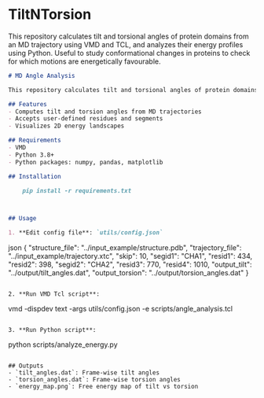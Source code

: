 # TiltNTorsion
This repository calculates tilt and torsional angles of protein domains from an MD trajectory using VMD and TCL, and analyzes their energy profiles using Python. Useful to study conformational changes in proteins to check for which motions are energetically favourable.

```markdown
# MD Angle Analysis

This repository calculates tilt and torsional angles of protein domains from an MD trajectory using VMD and TCL, and analyzes their energy profiles using Python.

## Features
- Computes tilt and torsion angles from MD trajectories
- Accepts user-defined residues and segments
- Visualizes 2D energy landscapes

## Requirements
- VMD
- Python 3.8+
- Python packages: numpy, pandas, matplotlib

## Installation

    pip install -r requirements.txt



## Usage

1. **Edit config file**: `utils/config.json`
```
json
{
  "structure_file": "../input_example/structure.pdb",
  "trajectory_file": "../input_example/trajectory.xtc",
  "skip": 10,
  "segid1": "CHA1",
  "resid1": 434,
  "resid2": 398,
  "segid2": "CHA2",
  "resid3": 770,
  "resid4": 1010,
  "output_tilt": "../output/tilt_angles.dat",
  "output_torsion": "../output/torsion_angles.dat"
}
```

2. **Run VMD Tcl script**:
```
vmd -dispdev text -args utils/config.json -e scripts/angle_analysis.tcl
```

3. **Run Python script**:
```
python scripts/analyze_energy.py
```

## Outputs
- `tilt_angles.dat`: Frame-wise tilt angles
- `torsion_angles.dat`: Frame-wise torsion angles
- `energy_map.png`: Free energy map of tilt vs torsion
```

